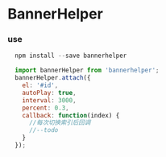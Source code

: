 # BannerHelper
### use
```javascript
  npm install --save bannerhelper
```
```javascript
  import bannerHelper from 'bannerhelper';
  bannerHelper.attach({
    el: '#id',
    autoPlay: true,
    interval: 3000,
    percent: 0.3,
    callback: function(index) {
      //每次切换索引后回调
      //--todo
    }
  });
```
